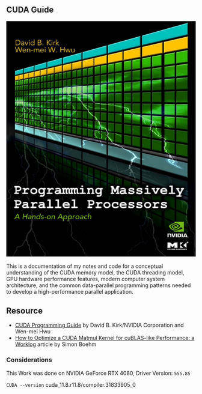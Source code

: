 ## CUDA Guide

<div>
  <img src="assets/cover.png" alt="cover image">
</div>

This is a documentation of my notes and code for a conceptual understanding of the CUDA memory model, the CUDA threading model, GPU hardware performance features, modern computer system
architecture, and the common data-parallel programming patterns needed
to develop a high-performance parallel application.

## Resource
* [CUDA Programming Guide](https://www.cse.iitd.ac.in/~rijurekha/col730_2022/cudabook.pdf) by David B. Kirk/NVIDIA Corporation and Wen-mei Hwu
* [How to Optimize a CUDA Matmul Kernel for cuBLAS-like Performance: a Worklog](https://siboehm.com/articles/22/CUDA-MMM) article by Simon Boehm 


### Considerations

This Work was done on NVIDIA GeForce RTX 4080, Driver Version: `555.85` 

`CUDA --version` cuda_11.8.r11.8/compiler.31833905_0
